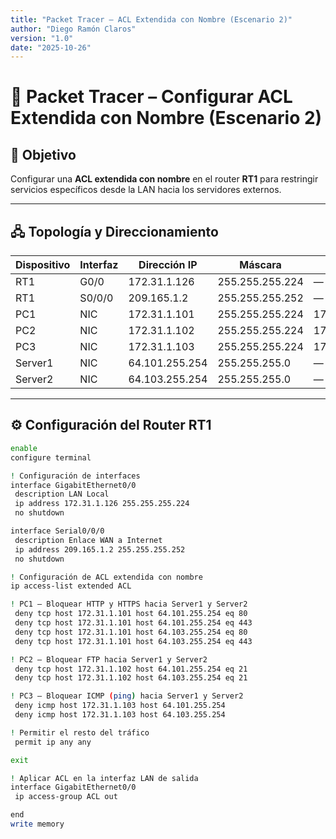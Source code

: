 ```yaml
---
title: "Packet Tracer – ACL Extendida con Nombre (Escenario 2)"
author: "Diego Ramón Claros"
version: "1.0"
date: "2025-10-26"
---
```


# 🧩 Packet Tracer – Configurar ACL Extendida con Nombre (Escenario 2)

## 🎯 Objetivo
Configurar una **ACL extendida con nombre** en el router **RT1** para restringir servicios específicos desde la LAN hacia los servidores externos.

---

## 🖧 Topología y Direccionamiento

| Dispositivo | Interfaz | Dirección IP | Máscara | Gateway |
|--------------|-----------|--------------|----------|----------|
| RT1 | G0/0 | 172.31.1.126 | 255.255.255.224 | — |
| RT1 | S0/0/0 | 209.165.1.2 | 255.255.255.252 | — |
| PC1 | NIC | 172.31.1.101 | 255.255.255.224 | 172.31.1.126 |
| PC2 | NIC | 172.31.1.102 | 255.255.255.224 | 172.31.1.126 |
| PC3 | NIC | 172.31.1.103 | 255.255.255.224 | 172.31.1.126 |
| Server1 | NIC | 64.101.255.254 | 255.255.255.0 | — |
| Server2 | NIC | 64.103.255.254 | 255.255.255.0 | — |

---

## ⚙️ Configuración del Router RT1

```bash
enable
configure terminal

! Configuración de interfaces
interface GigabitEthernet0/0
 description LAN Local
 ip address 172.31.1.126 255.255.255.224
 no shutdown

interface Serial0/0/0
 description Enlace WAN a Internet
 ip address 209.165.1.2 255.255.255.252
 no shutdown

! Configuración de ACL extendida con nombre
ip access-list extended ACL

! PC1 – Bloquear HTTP y HTTPS hacia Server1 y Server2
 deny tcp host 172.31.1.101 host 64.101.255.254 eq 80
 deny tcp host 172.31.1.101 host 64.101.255.254 eq 443
 deny tcp host 172.31.1.101 host 64.103.255.254 eq 80
 deny tcp host 172.31.1.101 host 64.103.255.254 eq 443

! PC2 – Bloquear FTP hacia Server1 y Server2
 deny tcp host 172.31.1.102 host 64.101.255.254 eq 21
 deny tcp host 172.31.1.102 host 64.103.255.254 eq 21

! PC3 – Bloquear ICMP (ping) hacia Server1 y Server2
 deny icmp host 172.31.1.103 host 64.101.255.254
 deny icmp host 172.31.1.103 host 64.103.255.254

! Permitir el resto del tráfico
 permit ip any any

exit

! Aplicar ACL en la interfaz LAN de salida
interface GigabitEthernet0/0
 ip access-group ACL out

end
write memory
